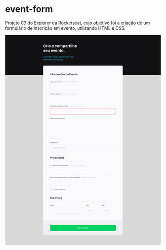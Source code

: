 # event-form
Projeto 03 do Explorer da Rocketseat, cujo objetivo foi a criação de um formulário de inscrição em evento, utilizando HTML e CSS.

![Projeto "Event Form"](https://github.com/madalena-rocha/event-form/blob/main/assets/event-form.png)
